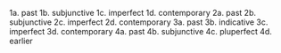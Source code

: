 1a. past 
1b. subjunctive
1c. imperfect
1d. contemporary
2a. past
2b. subjunctive
2c. imperfect
2d. contemporary
3a. past
3b. indicative
3c. imperfect
3d. contemporary
4a. past
4b. subjunctive
4c. pluperfect
4d. earlier
